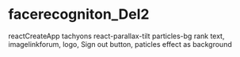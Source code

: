# facerecogniton_Del2
reactCreateApp
tachyons
react-parallax-tilt
particles-bg
rank text, imagelinkforum, logo, Sign out button, paticles effect as background
